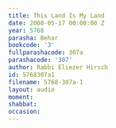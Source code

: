 ```yaml
---
title: This Land Is My Land
date: 2008-05-17 00:00:00 Z
year: 5768
parasha: Behar
bookcode: '3'
fullparashacode: 307a
parashacode: '307'
author: Rabbi Eliezer Hirsch
id: 5768307a1
filename: 5768-307a-1
layout: audio
moment: 
shabbat: 
occasion: 
---
```


